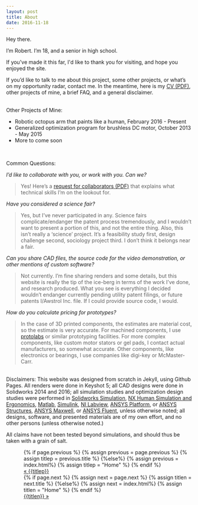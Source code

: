 ```yaml
---
layout: post
title: About
date: 2016-11-18
---
```

Hey there.

I’m Robert. I’m 18, and a senior in high school.

If you've made it this far, I'd like to thank you for visiting, and hope you enjoyed the site. 

If you’d like to talk to me about this project, some other projects, or what’s on my opportunity radar, contact me. In the meantime, here is my <a href="assets/rbmresume.pdf" target="_blank">CV (PDF)</a>, other projects of mine, a brief FAQ, and a general disclaimer.

<br>
Other Projects of Mine:

- Robotic octopus arm that paints like a human, February 2016 - Present
- Generalized optimization program for brushless DC motor, October 2013 - May 2015
- More to come soon

<br>

Common Questions:

<i>I’d like to collaborate with you, or work with you. Can we?</i>

> Yes! Here’s a <a href="/assets/RFCollab.pdf">request for collaborators (PDF)</a> that explains what technical skills I’m on the lookout for.

<i>Have you considered a science fair?</i>

> Yes, but I’ve never participated in any. Science fairs complicate/endanger the patent process tremendously, and I wouldn’t want to present a portion of this, and not the entire thing. Also, this isn’t really a ‘science’ project. It’s a feasibility study first, design challenge second, sociology project third. I don’t think it belongs near a fair. 

<i>Can you share CAD files, the source code for the video demonstration, or other mentions of custom software?</i>

> Not currently. I’m fine sharing renders and some details, but this website is really the tip of the ice-berg in terms of the work I’ve done, and research produced. What you see is everything I decided wouldn’t endanger currently pending utility patent filings, or future patents I/Awstrol Inc. file. If I could provide source code, I would. 

<i>How do you calculate pricing for prototypes?</i>

> In the case of 3D printed components, the estimates are material cost, so the estimate is very accurate. For machined components, I use <a href="https://www.protolabs.com/" target="_blank">protolabs</a> or similar prototyping facilities. For more complex components, like custom motor stators or gel pads, I contact actual manufacturers, so somewhat accurate. Other components, like electronics or bearings, I use companies like digi-key or McMaster-Carr. 

<br>
Disclaimers:
This website was designed from scratch in Jekyll, using Github Pages. All renders were done in Keyshot 5; all CAD designs were done in Solidworks 2014 and 2016; all simulation studies and optimization design studies were performed in <a href="https://www.solidworks.com/sw/products/simulation/finite-element-analysis.htm" target="_blank">Solidworks Simulation</a>, <a href="https://www.plm.automation.siemens.com/en_us/products/tecnomatix/manufacturing-simulation/human-ergonomics/index.shtml" target="_blank">NX Human Simulation and Ergonomics</a>, <a href="https://www.mathworks.com/products/matlab/" target="_blank">Matlab</a>, <a href="https://www.mathworks.com/products/simulink/" target="_blank">Simulink</a>, <a href="http://www.ni.com/labview/" target="_blank">NI Labview</a>, <a href="http://www.ansys.com/products/platform" target="_blank">ANSYS Platform</a>, or <a href="http://www.ansys.com/products/structures" target="_blank">ANSYS Structures</a>, <a href="http://www.ansys.com/products/electronics/ansys-maxwell" target="_blank">ANSYS Maxwell</a>, or <a href="http://www.ansys.com/Products/Fluids/ANSYS-Fluent" target="_blank">ANSYS Fluent</a>, unless otherwise noted; all designs, software, and presented materials are of my own effort, and no other persons (unless otherwise noted.)

All claims have not been tested beyond simulations, and should thus be taken with a grain of salt. 

<ul class="footer">
    <ul class="button">
        {% if page.previous %}
            {% assign previous = page.previous %}
            {% assign titlep = previous.title %}
        {%else%}
            {% assign previous = index.html%}
            {% assign titlep = "Home" %}
        {% endif %}
        <div class="button0"><a href="{{site.baseurl}}{{previous.url}}">&laquo; {{titlep}}</a></div>
        {% if page.next %}
            {% assign next = page.next %}
            {% assign titlen = next.title %}
        {%else%}
            {% assign next = index.html%}
            {% assign titlen = "Home" %}
        {% endif %}
        <div class="button0"><a href="{{site.baseurl}}{{next.url}}">{{titlen}} &raquo;</a></div>         
    </ul>
</ul>

